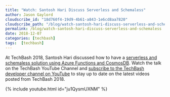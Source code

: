 ```yaml
---
title: "Watch: Santosh Hari Discuss Serverless and Schemaless"
author: Jason Gaylord
cloudscribe_id: "18d760f4-19d9-4b61-a843-1e6cd8aa7820"
cloudscribe_path: "/blog/watch-santosh-hari-discuss-serverless-and-schemaless"
permalink: /blog/watch-santosh-hari-discuss-serverless-and-schemaless
date: 2018-12-07
categories: [techbash]
tags:  [techbash]
---
```


At TechBash 2018, Santosh Hari discussed how to have a [serverless and schemaless solution using Azure Functions and CosmosDB](https://jasong.us/2G3Z8c0). Watch the talk on the TechBash YouTube Channel and [subscribe to the TechBash developer channel on YouTube](https://jasong.us/tbyt) to stay up to date on the latest videos posted from TechBash 2018.

{% include youtube.html id="ju1QysmUXNM" %}